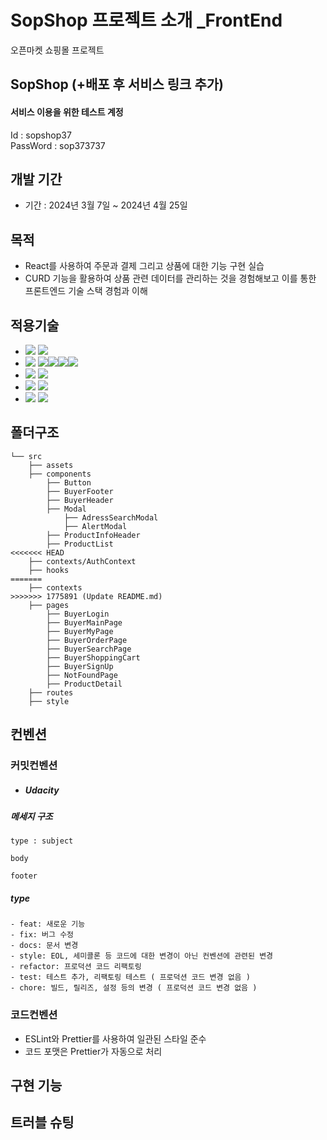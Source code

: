 # SopShop 프로젝트 소개 _FrontEnd

오픈마켓 쇼핑몰 프로젝트

## SopShop (+배포 후 서비스 링크 추가)

#### 서비스 이용을 위한 테스트 계정
Id : sopshop37 <br/>
PassWord : sop373737

## 개발 기간

- 기간 : 2024년 3월 7일 ~ 2024년 4월 25일

## 목적

- React를 사용하여 주문과 결제 그리고 상품에 대한 기능 구현 실습
- CURD 기능을 활용하여 상품 관련 데이터를 관리하는 것을 경험해보고 이를 통한 프론트엔드 기술 스택 경험과 이해

## 적용기술
- <img src="https://img.shields.io/badge/LANGUAGE-%23121011?style=for-the-badge"> <img src="https://img.shields.io/badge/javascript-%23323330.svg?style=for-the-badge&logo=javascript&logoColor=%23F7DF1E"><br/>
- <img src="https://img.shields.io/badge/LIBRARY-%23121011?style=for-the-badge"> <img src="https://img.shields.io/badge/react-%2320232a.svg?style=for-the-badge&logo=react&logoColor=%2361DAFB"><img src="https://img.shields.io/badge/Context--Api-000000?style=for-the-badge&logo=react"><img src="https://img.shields.io/badge/React%20Hook%20Form-%23EC5990.svg?style=for-the-badge&logo=reacthookform&logoColor=white"><img src="https://img.shields.io/badge/React_Router-CA4245?style=for-the-badge&logo=react-router&logoColor=white"><br/>
- <img src="https://img.shields.io/badge/IDE/EDITOR-%23121011?style=for-the-badge"> <img src="https://img.shields.io/badge/Visual%20Studio%20Code-0078d7.svg?style=for-the-badge&logo=visual-studio-code&logoColor=white"><br/>
- <img src="https://img.shields.io/badge/VERSIONCONTROL-%23121011?style=for-the-badge"> <img src="https://img.shields.io/badge/github-%23121011.svg?style=for-the-badge&logo=github&logoColor=white"><br/>
- <img src="https://img.shields.io/badge/DESIGN -%23121011?style=for-the-badge"> <img src="https://img.shields.io/badge/figma-%23F24E1E.svg?style=for-the-badge&logo=figma&logoColor=white"><br/>


## 폴더구조
```
└── src
    ├── assets
    ├── components
        ├── Button
        ├── BuyerFooter
        ├── BuyerHeader
        ├── Modal
            ├── AdressSearchModal
            ├── AlertModal
        ├── ProductInfoHeader
        ├── ProductList
<<<<<<< HEAD
    ├── contexts/AuthContext
    ├── hooks
=======
    ├── contexts
>>>>>>> 1775891 (Update README.md)
    ├── pages
        ├── BuyerLogin
        ├── BuyerMainPage
        ├── BuyerMyPage
        ├── BuyerOrderPage
        ├── BuyerSearchPage
        ├── BuyerShoppingCart
        ├── BuyerSignUp
        ├── NotFoundPage
        ├── ProductDetail
    ├── routes
    ├── style
```

## 컨벤션


### 커밋컨벤션

- ##### Udacity
##### 메세지 구조
  ```
  type : subject

  body

  footer
  ```
##### type
    - feat: 새로운 기능
    - fix: 버그 수정
    - docs: 문서 변경
    - style: EOL, 세미콜론 등 코드에 대한 변경이 아닌 컨벤션에 관련된 변경
    - refactor: 프로덕션 코드 리팩토링
    - test: 테스트 추가, 리팩토링 테스트 ( 프로덕션 코드 변경 없음 )
    - chore: 빌드, 릴리즈, 설정 등의 변경 ( 프로덕션 코드 변경 없음 )
    
### 코드컨벤션
- ESLint와 Prettier를 사용하여 일관된 스타일 준수
- 코드 포맷은 Prettier가 자동으로 처리

## 구현 기능

## 트러블 슈팅



